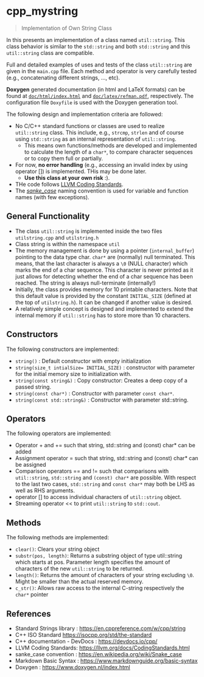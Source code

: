 # cpp_mystring
> Implementation of Own String Class
 
 In this presents an implementation of a class named `util::string`. This class behavior is similar to the `std::string` and both  `std::string` and this `util::string` class are compatible.

Full and detailed examples of uses and tests of the class `util::string` are given in the `main.cpp` file. Each method and operator is very carefully tested (e.g., concatenating different strings, ..., etc).

**Doxygen** generated documentation (in html and LaTeX formats) can be found at [`doc/html/index.html`](doc/html/index.html) and [`doc/latex/refman.pdf`](doc/latex/refman.pdf), respectively. The configuration file `Doxyfile` is used with the Doxygen generation tool.


The following design and implementation criteria are followed:
* No C/C++ standard functions or classes are used to realize `util::string` class. This include, e.g., `strcmp`, `strlen` and of course using `std::string` as an internal representation of `util::string`.
  * This means own functions/methods are developed and implemented to calculate the length of a `char*`, to compare character sequences or to copy them full or partially.
* For now, **no error handling** (e.g., accessing an invalid index by using operator []) is implemented. THis may be done later.
  * **Use this class at your own risk** :).
* THe code follows [LLVM Coding Standards](https://llvm.org/docs/CodingStandards.html).
* The *[sanke_case](https://en.wikipedia.org/wiki/Snake_case)* naming convention is used for variable and function names (with few exceptions).

 ## General Functionality
* The class `util::string` is implemented inside the two files `utilstring.cpp` and `utilstring.h`
* Class string is within the namespace `util`
* The memory management is done by using a pointer (`internal_buffer`) pointing to the data type char. `char*` are (normally) null terminated. This means, that the last character is always a `\0` (NULL character) which marks the end of a char sequence. This character is never printed as it just allows for detecting whether the end of a char sequence has been reached. The string is always null-terminate (internally!)
* Initially, the class provides memory for 10 printable characters. Note that this default value is provided by the constant `INITIAL_SIZE` (defined at the top of `utilstring.h`). It can be changed if another value is desired. 
* A relatively simple concept is designed and implemented to extend the internal memory if `util::string` has to store more than 10 characters.


## Constructors
The following constructors are implemented:
* `string()` : Default constructor with empty initialization
* `string(size_t intialSize= INITIAL_SIZE)` : constructor with parameter for the initial memory size to initialization with.
* `string(const string&)` : Copy constructor: Creates a deep copy of a passed string.
* `string(const char*)` : Constructor with parameter `const char*`.
* `string(const std::string&)` : Constructor with parameter std::string.

## Operators
The following operators are implemented:
* Operator + and += such that string, std::string and (const) char* can be added
* Assignment operator = such that string, std::string and (const) char* can be assigned
* Comparison operators == and != such that comparisons with `util::string`, `std::string` and `(const) char*` are possible. With respect to the last two cases, `std::string` and `const char*` may both be LHS as well as RHS arguments.
* operator [] to access individual characters of `util::string` object.
* Streaming operator << to print `util::string` to `std::cout`.

## Methods
The following methods are implemented:
* `clear()`: Clears your string object
* `substr(pos, length)`: Returns a substring object of type util::string which starts at pos. Parameter length specifies the amount of characters of the new `util::string` to be returned.
* `length()`: Returns the amount of characters of your string excluding `\0`. Might be smaller than the actual reserved memory.
* `c_str()`: Allows raw access to the internal C-string respectively the `char*` pointer



## References
* Standard Strings library : https://en.cppreference.com/w/cpp/string
* C++ ISO Standard https://isocpp.org/std/the-standard
* C++ documentation - DevDocs : https://devdocs.io/cpp/
* LLVM Coding Standards: https://llvm.org/docs/CodingStandards.html
* sanke_case convention : https://en.wikipedia.org/wiki/Snake_case
* Markdown Basic Syntax : https://www.markdownguide.org/basic-syntax
* Doxygen : https://www.doxygen.nl/index.html
